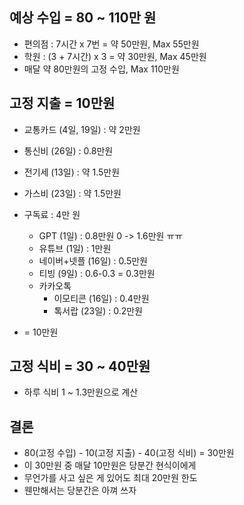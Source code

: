 ## 예상 수입 = 80 ~ 110만 원
- 편의점 : 7시간 x 7번 = 약 50만원, Max 55만원
- 학원 : (3 + 7시간) x 3 = 약 30만원, Max 45만원
- 매달 약 80만원의 고정 수입, Max 110만원

## 고정 지출 = 10만원
- 교통카드 (4일, 19일) : 약 2만원
- 통신비 (26일) : 0.8만원
- 전기세 (13일) : 약 1.5만원
- 가스비 (23일) : 약 1.5만원
- 구독료 : 4만 원
	- GPT (1일) : 0.8만원 0 -> 1.6만원 ㅠㅠ
	- 유튜브 (1일) : 1만원
	- 네이버+넷플 (16일) : 0.5만원
	- 티빙 (9일) : 0.6-0.3 = 0.3만원
	- 카카오톡
		- 이모티콘 (16일) : 0.4만원
		- 톡서랍 (23일) : 0.2만원

- = 10만원

## 고정 식비 = 30 ~ 40만원
- 하루 식비 1 ~ 1.3만원으로 계산

## 결론
- 80(고정 수입) - 10(고정 지출) - 40(고정 식비) = 30만원
- 이 30만원 중 매달 10만원은 당분간 현식이에게
- 무언가를 사고 싶은 게 있어도 최대 20만원 한도
- 웬만해서는 당분간은 아껴 쓰자